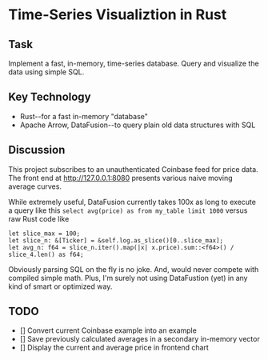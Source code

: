 # Time-Series Visualiztion in Rust

## Task
Implement a fast, in-memory, time-series database. Query and visualize the data using simple SQL.

## Key Technology
- Rust--for a fast in-memory "database"
- Apache Arrow, DataFusion--to query plain old data structures with SQL

## Discussion

This project subscribes to an unauthenticated Coinbase feed for price data. The front end at
http://127.0.0.1:8080 presents various naive moving average curves. 

While extremely useful, DataFusion currently takes 100x as long to execute a query like this 
```select avg(price) as from my_table limit 1000``` versus raw Rust code like

```
let slice_max = 100;
let slice_n: &[Ticker] = &self.log.as_slice()[0..slice_max];
let avg_n: f64 = slice_n.iter().map(|x| x.price).sum::<f64>() / slice_4.len() as f64;
```
Obviously parsing SQL on the fly is no joke. And, would never compete with compiled simple math. Plus, I'm surely not using DataFustion (yet) in any kind of smart or optimized way.

## TODO
- [] Convert current Coinbase example into an example
- [] Save previously calculated averages in a secondary in-memory vector
- [] Display the current and average price in frontend chart